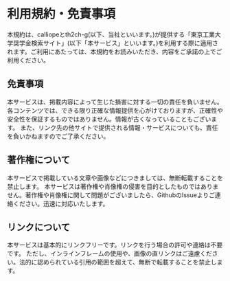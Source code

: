 # 利用規約・免責事項
本規約は、calliopeとth2ch-g(以下、当社といいます。)が提供する「東京工業大学奨学金検索サイト」(以下「本サービス」といいます。)を利用する際に適用されます。ご利用にあたっては、本規約をお読みいただき、内容をご承諾の上でご利用ください。

## 免責事項
本サービスは、掲載内容によって生じた損害に対する一切の責任を負いません。 各コンテンツでは、できる限り正確な情報提供を心がけておりますが、正確性や安全性を保証するものではありません。情報が古くなっていることもございます。 また、リンク先の他サイトで提供される情報・サービスについても、責任を負いかねますのでご了承ください。

## 著作権について
本サービスで掲載している文章や画像などにつきましては、無断転載することを禁止します。 本サービスは著作権や肖像権の侵害を目的としたものではありません。著作権や肖像権に関して問題がございましたら、GithubのIssueよりご連絡ください。迅速に対応いたします。

## リンクについて
本サービスは基本的にリンクフリーです。リンクを行う場合の許可や連絡は不要です。 ただし、インラインフレームの使用や、画像の直リンクはご遠慮ください。法的に認められている引用の範囲を超えて、無断で転載することを禁止します。
